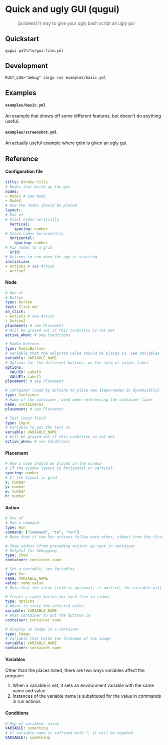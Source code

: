 # Quick and ugly GUI (qugui)
> Quickest(?) way to give your ugly bash script an ugly gui

## Quickstart
`qugui path/to/gui-file.yml`

## Development
`RUST_LOG="debug" cargo run examples/basic.yml`

## Examples
#### `examples/basic.yml`
An example that shows off some different features, but doesn't do anything useful.

#### `examples/screenshot.yml`
An actually useful example where [grim](https://github.com/emersion/grim) is given an ugly gui.

## Reference
#### Configuration file
```yml
title: Window title
# Nodes that build up the gui
nodes:
- Node1 # see Node
- Node2
# How the nodes should be placed
layout:
# One of
# Stack nodes vertically
  Vertical:
    spacing: number
# Stack nodes horizontally
  Horizontal:
    spacing: number
# Fix nodes to a grid
  Grid:
# Actions to run when the app is starting
initialize:
- Action1 # see Action
- Action2
```
#### Node
```yml
# One of
# Button
type: Button
text: Click me!
on_click:
- Action1 # see Action
- Action2
placement: # see Placement
# Will be grayed out if this condition is not met
active_when: # see Conditions

# Radio buttons
type: RadioButtons
# Variable that the selected value should be placed in, see Variables
variable: VARIABLE_NAME
# Options for the different buttons, on the form of value: label
options:
  VALUE0: Label0
  VALUE1: Label1
placement: # see Placement

# Container (used by actions to place new items/nodes in dynamically)
type: Container
# Name of the container, used when referencing the container later
name: container01
placement: # see Placement

# Text input field
type: Input
# Variable to put the text in
variable: VARIABLE_NAME
# Will be grayed out if this condition is not met
active_when: # see Conditions
```
#### Placement
```yml
# How a node should be placed in the window
# If the window layout is horizontal or vertical:
spacing: number
# If the layout is grid
x: number
y: number
w: number
h: number
```
#### Action
```yml
# One of
# Run a command
type: Run
command: ["command", "to", "run"]
# Note that if two Run actions follow each other, stdout from the first will be piped to stdin for the last

# Show stdout (from preceding action) as text in container
# Helpful for debugging
type: Show
container: container_name

# Set a variable, see Variables
type: Var
name: VARIABLE_NAME
value: some value
# Note that the value field is optional, if omitted, the variable will be populated by stdout

# Create a radio button for each line in stdout
type: Options
# Where to store the selected value
variable: VARIABLE_NAME
# What container to put the buttons in
container: container_name

# Display an image in a container
type: Image
# Variable that holds the filename of the image
variable: VARIABLE_NAME
container: container_name
```
#### Variables
Other than the places listed, there are two ways variables affect the program:
1. When a variable is set, it sets an environment variable with the same name and value
2. Instances of the variable name is substituted for the value in commands in run actions
#### Conditions
```yml
# Map of variable: value
VARIABLE: something
# If variable name is suffixed with !, it will be negated
VARIABLE!: something
```
